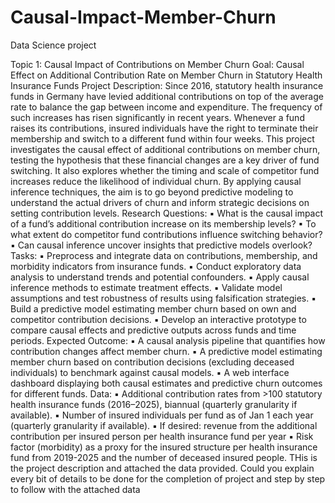 # Causal-Impact-Member-Churn
Data Science project

Topic 1: Causal Impact of Contributions on Member Churn
Goal: Causal Effect on Additional Contribution Rate on Member Churn in Statutory Health
Insurance Funds
Project Description:
Since 2016, statutory health insurance funds in Germany have levied additional contributions on top
of the average rate to balance the gap between income and expenditure. The frequency of such
increases has risen significantly in recent years. Whenever a fund raises its contributions, insured
individuals have the right to terminate their membership and switch to a different fund within four
weeks. This project investigates the causal effect of additional contributions on member churn,
testing the hypothesis that these financial changes are a key driver of fund switching. It also explores
whether the timing and scale of competitor fund increases reduce the likelihood of individual churn.
By applying causal inference techniques, the aim is to go beyond predictive modeling to understand
the actual drivers of churn and inform strategic decisions on setting contribution levels.
Research Questions:
▪ What is the causal impact of a fund’s additional contribution increase on its membership levels?
▪ To what extent do competitor fund contributions influence switching behavior?
▪ Can causal inference uncover insights that predictive models overlook?Tasks:
▪ Preprocess and integrate data on contributions, membership, and morbidity indicators from insurance funds.
▪ Conduct exploratory data analysis to understand trends and potential confounders.
▪ Apply causal inference methods to estimate treatment effects.
▪ Validate model assumptions and test robustness of results using falsification strategies.
▪ Build a predictive model estimating member churn based on own and competitor contribution decisions.
▪ Develop an interactive prototype to compare causal effects and predictive outputs across funds and time periods.
Expected Outcome:
▪ A causal analysis pipeline that quantifies how contribution changes affect member churn.
▪ A predictive model estimating member churn based on contribution decisions (excluding deceased individuals) to
benchmark against causal models.
▪ A web interface dashboard displaying both causal estimates and predictive churn outcomes for different funds.
Data:
▪ Additional contribution rates from >100 statutory health insurance funds (2016–2025), biannual (quarterly granularity if
available).
▪ Number of insured individuals per fund as of Jan 1 each year (quarterly granularity if available).
▪ If desired: revenue from the additional contribution per insured person per health insurance fund per year
▪ Risk factor (morbidity) as a proxy for the insured structure per health insurance fund from 2019-2025 and the number of
deceased insured people.  THis is the project description and attached the data provided. Could you explain every bit of details to be done for the completion of project and step by step to follow with the attached data
